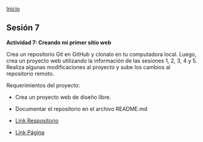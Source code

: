 <!-- No borrar o modificar -->
[Inicio](./index.md)

## Sesión 7 


**Actividad 7: Creando mi primer sitio web**

Crea un repositorio Git en GitHub y clonalo en tu computadora local. Luego, crea un proyecto web utilizando la información de las sesiones 1, 2, 3, 4 y 5. Realiza algunas modificaciones al proyecto y sube los cambios al repositorio remoto.

Requerimientos del proyecto:

* Crea un proyecto web de diseño libre.
* Documentar el repositorio en el archivo README.md

* [Link Respositorio](https://github.com/Edisonmo30/Herbacea_Taller.git)
* [Link Página](https://edisonmo30.github.io/Herbacea_Taller/)




